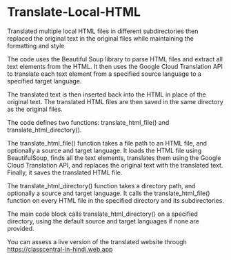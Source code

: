 # Translate-Local-HTML
Translated multiple local HTML files in different subdirectories then replaced the original text in the original files while maintaining the formatting and style

The code uses the Beautiful Soup library to parse HTML files and extract all text elements from the HTML. It then uses the Google Cloud Translation API to translate each text element from a specified source language to a specified target language.

The translated text is then inserted back into the HTML in place of the original text. The translated HTML files are then saved in the same directory as the original files.

The code defines two functions: translate_html_file() and translate_html_directory().

The translate_html_file() function takes a file path to an HTML file, and optionally a source and target language. It loads the HTML file using BeautifulSoup, finds all the text elements, translates them using the Google Cloud Translation API, and replaces the original text with the translated text. Finally, it saves the translated HTML file.

The translate_html_directory() function takes a directory path, and optionally a source and target language. It calls the translate_html_file() function on every HTML file in the specified directory and its subdirectories.

The main code block calls translate_html_directory() on a specified directory, using the default source and target languages if none are provided.

You can assess a live version of the translated website through https://classcentral-in-hindi.web.app

